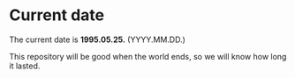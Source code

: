 # Current date

The current date is **1995.05.25.** (YYYY.MM.DD.)

This repository will be good when the world ends, so we will know how long it lasted.